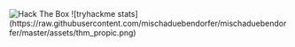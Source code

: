 <image src="https://www.hackthebox.eu/badge/image/436295" alt="Hack The Box" style="max-width: 256px; display: inline">
![tryhackme stats](https://raw.githubusercontent.com/mischaduebendorfer/mischaduebendorfer/master/assets/thm_propic.png)

<!--
**mischaduebendorfer/mischaduebendorfer** is a ✨ _special_ ✨ repository because its `README.md` (this file) appears on your GitHub profile.

Here are some ideas to get you started:

- 🔭 I’m currently working on ...
- 🌱 I’m currently learning ...
- 👯 I’m looking to collaborate on ...
- 🤔 I’m looking for help with ...
- 💬 Ask me about ...
- 📫 How to reach me: ...
- 😄 Pronouns: ...
- ⚡ Fun fact: ...
-->
